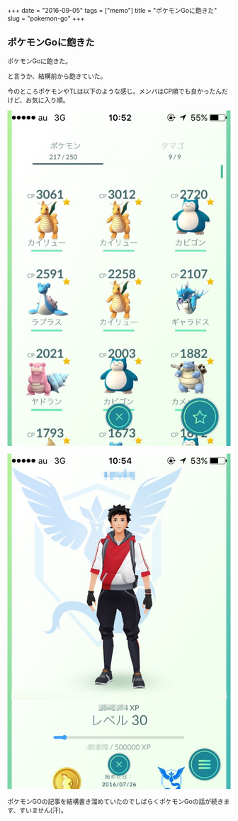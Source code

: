 +++
date = "2016-09-05"
tags =  ["memo"]
title = "ポケモンGoに飽きた"
slug = "pokemon-go"
+++

## ポケモンGoに飽きた	  

ポケモンGoに飽きた。

と言うか、結構前から飽きていた。

今のところポケモンやTLは以下のような感じ。メンバはCP順でも良かったんだけど、お気に入り順。

![](https://raw.githubusercontent.com/mba-hack/images/master/pokemon_go_01.png)

![](https://raw.githubusercontent.com/mba-hack/images/master/pokemon_go_02.png)

ポケモンGOの記事を結構書き溜めていたのでしばらくポケモンGoの話が続きます、すいません(汗)。
		

